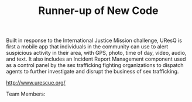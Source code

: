 ﻿---
title: Runner-up of New Code
intro: UResQ
---
Built in response to the International Justice Mission challenge, UResQ is first a mobile app that individuals in the community can use to alert suspicious activity in their area, with GPS, photo, time of day, video, audio, and text. It also includes an Incident Report Management component used as a control panel by the sex trafficking fighting organizations to dispatch agents to further investigate and disrupt the business of sex trafficking. 

http://www.urescue.org/

Team Members:



